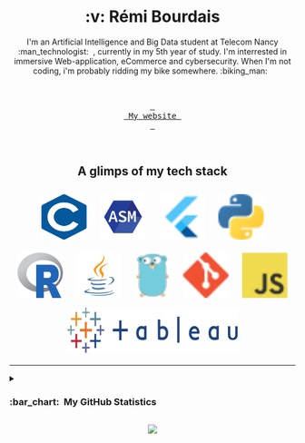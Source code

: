 <h1 align="center">:v:&nbsp;Rémi Bourdais </h1>


<p align="center">
I'm an Artificial Intelligence and Big Data student at Telecom Nancy :man_technologist: &nbsp;, currently in my 5th year of study. I'm interrested in immersive Web-application, eCommerce and cybersecurity. When I'm not coding, i'm probably ridding my bike somewhere. :biking_man: &nbsp;
</p>


<br>

<div align = center >

[<kbd> <br> My website <br> </kbd>][WWW]
</div>

<br>

<h2 align="center">A glimps of my tech stack</h2>

<p align="center">
	<img title="C" alt="C" src="image/C.png" width=80 height=80  style="vertical-align:down; margin:10px"/>
	<img title="ASM" alt="ASM" src="image/ASM.png" width=80 height=80 style="vertical-align:down; margin:10px"/>
	<img title="Flutter" alt="Flutter" src="image/flutter.png"  width=80 height=80 style="vertical-align:down; margin:10px"/>
	<img title="Python" alt="Python" src="image/python.png"  width=80 height=80 style="vertical-align:down; margin:10px"/>
	<img title="R" alt="R" src="image/r-lang.svg"   width=80 height=80 style="vertical-align:down; margin:10px"/>
	<img title="Java" alt="Java" src="image/Java.png"  width=80 height=80 style="vertical-align:down; margin:10px"/>
	<img title="golang" alt="Go" src="image/golang.png"  width=60 height=80 style="vertical-align:down; margin:10px"/>
	<img title="Git" alt="Git" src="image/git.png"   width=80 height=80 style="vertical-align:down; margin:10px"/>
	<img title="Javascript" alt="Javascript" src="image/javascript.png"  width=80 height=80 style="vertical-align:down; margin:10px"/>
	<br/>
	<img title="Tableau" alt="Tableau" src="image/tableau.svg" width="300" height=80 style="vertical-align:down; margin:4px"/>
</p>

---

<details>
  <summary><h3><b>:bar_chart: &nbsp;My GitHub Statistics</b></h3></summary>
  <br/>
    <p align="center">
        <img height="137px" src="https://github-readme-streak-stats.herokuapp.com/?user=rouxmi&hide_border=true&theme=dark" />
    </p>
    <p align="center">
        <img height="137px" src="https://github-readme-stats.vercel.app/api?username=rouxmi&hide_title=true&hide_border=true&show_icons=true&count_private=true&line_height=21&theme=dark" /> <img height="137px" src="https://github-readme-stats.vercel.app/api/top-langs/?username=rouxmi&hide=html&hide_title=true&hide_border=true&layout=compact&langs_count=6&theme=dark&size_weight=0.5&count_weight=0" />
    </p>
	
	
</details>


<p align="center">
<img src="https://komarev.com/ghpvc/?username=rouxmi&style=plastic&label=Views"><img>
</p>


[WWW]: https://www.remi-bourdais.fr
